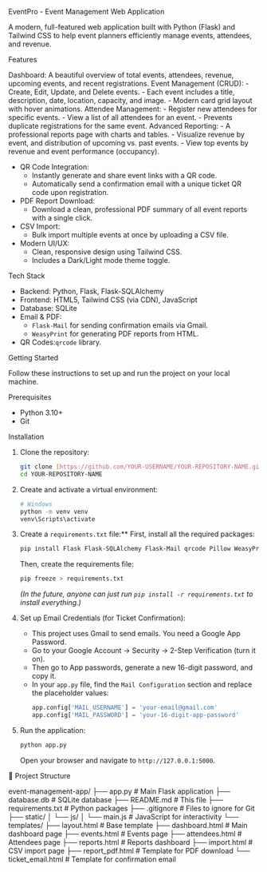  EventPro - Event Management Web Application

 A modern, full-featured web application built with Python (Flask) and Tailwind CSS to help event planners efficiently manage events, attendees, and revenue.


 Features

   Dashboard: A beautiful overview of total events, attendees, revenue, upcoming events, and recent registrations.
   Event Management (CRUD):
    -   Create, Edit, Update, and Delete events.
    -   Each event includes a title, description, date, location, capacity, and image.
    -   Modern card grid layout with hover animations.
   Attendee Management:
    -   Register new attendees for specific events.
    -   View a list of all attendees for an event.
    -   Prevents duplicate registrations for the same event.
   Advanced Reporting:
    -   A professional reports page with charts and tables.
    -   Visualize revenue by event, and distribution of upcoming vs. past events.
    -   View top events by revenue and event performance (occupancy).
-   QR Code Integration:
    -   Instantly generate and share event links with a QR code.
    -   Automatically send a confirmation email with a unique ticket QR code upon registration.
-   PDF Report Download:
    -   Download a clean, professional PDF summary of all event reports with a single click.
-   CSV Import:
    -   Bulk import multiple events at once by uploading a CSV file.
-   Modern UI/UX:
    -   Clean, responsive design using Tailwind CSS.
    -   Includes a Dark/Light mode theme toggle.

  Tech Stack

-   Backend: Python, Flask, Flask-SQLAlchemy
-   Frontend: HTML5, Tailwind CSS (via CDN), JavaScript
-   Database: SQLite
-   Email & PDF:
    -   `Flask-Mail` for sending confirmation emails via Gmail.
    -   `WeasyPrint` for generating PDF reports from HTML.
-   QR Codes:`qrcode` library.

  Getting Started

Follow these instructions to set up and run the project on your local machine.

 Prerequisites

-   Python 3.10+
-   Git

 Installation

1.  Clone the repository:
    ```bash
    git clone [https://github.com/YOUR-USERNAME/YOUR-REPOSITORY-NAME.git](https://github.com/YOUR-USERNAME/YOUR-REPOSITORY-NAME.git)
    cd YOUR-REPOSITORY-NAME
    ```

2.  Create and activate a virtual environment:
    ```bash
    # Windows
    python -m venv venv
    venv\Scripts\activate
    ```

3.  Create a `requirements.txt` file:**
    First, install all the required packages:
    ```bash
    pip install Flask Flask-SQLAlchemy Flask-Mail qrcode Pillow WeasyPrint
    ```
    Then, create the requirements file:
    ```bash
    pip freeze > requirements.txt
    ```
    *(In the future, anyone can just run `pip install -r requirements.txt` to install everything.)*

4.  Set up Email Credentials (for Ticket Confirmation):
    -   This project uses Gmail to send emails. You need a Google App Password.
    -   Go to your Google Account -> Security -> 2-Step Verification (turn it on).
    -   Then go to App passwords, generate a new 16-digit password, and copy it.
    -   In your `app.py` file, find the `Mail Configuration` section and replace the placeholder values:
        ```python
        app.config['MAIL_USERNAME'] = 'your-email@gmail.com'
        app.config['MAIL_PASSWORD'] = 'your-16-digit-app-password'
        ```

5.  Run the application:
    ```bash
    python app.py
    ```
    Open your browser and navigate to `http://127.0.0.1:5000`.

📂 Project Structure

event-management-app/ ├── app.py # Main Flask application ├── database.db # SQLite database ├── README.md # This file ├── requirements.txt # Python packages ├── .gitignore # Files to ignore for Git ├── static/ │ └── js/ │ └── main.js # JavaScript for interactivity └── templates/ ├── layout.html # Base template ├── dashboard.html # Main dashboard page ├── events.html # Events page ├── attendees.html # Attendees page ├── reports.html # Reports dashboard ├── import.html # CSV import page ├── report_pdf.html # Template for PDF download └── ticket_email.html # Template for confirmation email